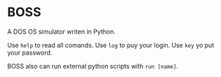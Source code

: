 # BOSS
A DOS OS simulator writen in Python.

Use ``help`` to read all comands.
Use ``log`` to puy your login.
Use ``key`` yo put your password.

BOSS also can run external python scripts with ``run [name]``.
